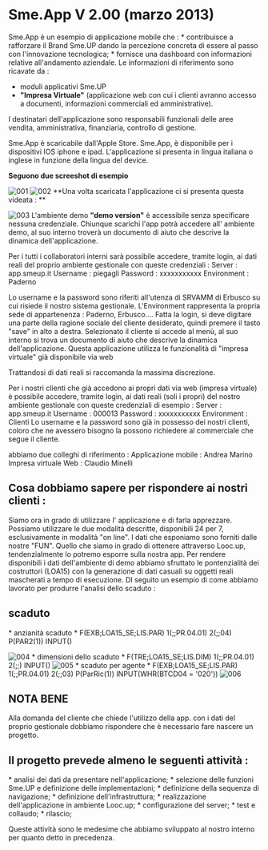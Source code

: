 # Sme.App V 2.00  (marzo 2013)
Sme.App è un esempio di applicazione mobile che  : 
\* contribuisce a rafforzare il Brand Sme.UP dando la percezione concreta di essere al passo con l'innovazione tecnologica;
\* fornisce una dashboard con informazioni relative all'andamento aziendale.
Le informazioni di riferimento sono ricavate da : 
-  moduli applicativi Sme.UP
- **"Impresa Virtuale"** (applicazione web con cui i clienti avranno accesso a documenti, informazioni commerciali ed amministrative).

I destinatari dell'applicazione sono responsabili funzionali delle aree vendita, amministrativa, finanziaria, controllo di gestione.

Sme.App è scaricabile dall'Apple Store.
Sme.App, è disponibile per i dispositivi IOS iphone e ipad.
L'applicazione si presenta in lingua italiana o inglese in funzione della lingua del device.

**Seguono due screeshot di esempio**

![001](http://localhost:3000/immagini/MOBASE_V2/001.png)
![002](http://localhost:3000/immagini/MOBASE_V2/002.png)
**Una volta scaricata l'applicazione ci si presenta questa videata : **

![003](http://localhost:3000/immagini/MOBASE_V2/003.png)
L'ambiente demo **"demo version"** è accessibile senza specificare nessuna credenziale.
Chiunque scarichi l'app potrà accedere all' ambiente demo, al suo interno troverà un documento di aiuto che descrive la dinamica dell'applicazione.

Per i tutti i collaboratori interni sarà possibile accedere, tramite login, ai dati reali del proprio ambiente gestionale con queste credenziali : 
Server   :  app.smeup.it
Username  :  piegagli
Password  :  xxxxxxxxxxx
Environment  :  Paderno

Lo username e la password sono riferiti all'utenza di SRVAMM di Erbusco su cui risiede il nostro sistema gestionale.
L'Environment rappresenta la propria sede di appartenenza :  Paderno, Erbusco....
Fatta la login, si deve digitare una parte della ragione sociale del cliente desiderato, quindi premere il tasto "save" in alto a destra.
Selezionato il cliente si accede al menù, al suo interno si trova un documento di aiuto che descrive la dinamica dell'applicazione.
Questa applicazione utilizza le funzionalità di "impresa virtuale" già disponibile via web

Trattandosi di dati reali si raccomanda la massima discrezione.

Per i nostri clienti che già accedono ai propri dati via web (impresa virtuale) è possibile accedere, tramite login, ai dati reali (soli i propri) del nostro ambiente gestionale con queste credenziali di esempio : 
Server   :  app.smeup.it
Username  :  000013
Password  :  xxxxxxxxxxx
Environment  :  Clienti
Lo username e la password sono già in possesso dei nostri clienti, coloro che ne avessero bisogno la possono richiedere al commerciale che segue il cliente.

abbiamo due colleghi di riferimento : 
Applicazione mobile :  Andrea Marino
Impresa virtuale Web  :  Claudio Minelli


## Cosa dobbiamo sapere per rispondere ai nostri clienti : 

Siamo ora in grado di utilizzare l' applicazione e di farla apprezzare. Possiamo utilizzare le due modalità descritte, disponibili 24 per 7, esclusivamente in modalità "on line". I dati che esponiamo sono forniti dalle nostre "FUN". Quello che  siamo in grado di ottenere attraverso Looc.up, tendenzialmente lo potremo esporre sulla nostra app.
Per rendere disponibili i dati dell'ambiente di demo abbiamo sfruttato le pontenzialità dei costruttori (LOA15) con la generazione di dati casuali su oggetti reali mascherati a tempo di esecuzione.
DI seguito un esempio di come abbiamo lavorato per produrre l'analisi dello scaduto : 


## scaduto

\* anzianità scaduto
\* F(EXB;LOA15_SE;LIS.PAR) 1(;;PR.04.01) 2(;;04) P(PAR2(1)) INPUT()

![004](http://localhost:3000/immagini/MOBASE_V2/004.png)
\* dimensioni dello scaduto
\* F(TRE;LOA15_SE;LIS.DIM) 1(;;PR.04.01) 2(;;) INPUT()
![005](http://localhost:3000/immagini/MOBASE_V2/005.png)
\* scaduto per agente
\* F(EXB;LOA15_SE;LIS.PAR) 1(;;PR.04.01) 2(;;03) P(ParRic(1)) INPUT(WHR(BTCD04 = '020'))
![006](http://localhost:3000/immagini/MOBASE_V2/006.png)
## NOTA BENE
Alla domanda del cliente che chiede l'utilizzo della app. con i dati del proprio gestionale dobbiamo rispondere che è necessario fare nascere un progetto.

## Il progetto prevede almeno le seguenti attività : 

\* analisi dei dati da presentare nell'applicazione;
\* selezione delle funzioni Sme.UP e definizione delle implementazioni;
\* definizione della sequenza di navigazione;
\* definizione dell'infrastruttura;
\* realizzazione dell'applicazione in ambiente Looc.up;
\* configurazione del server;
\* test e collaudo;
\* rilascio;


Queste attività sono le medesime che abbiamo sviluppato al nostro interno per quanto detto in precedenza.


